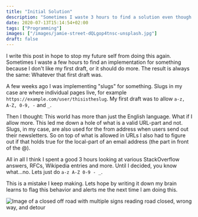 ```yaml
---
title: "Initial Solution"
description: "Sometimes I waste 3 hours to find a solution even though the initial one was correct."
date: 2020-07-13T15:14:54+02:00
tags: ["Programming"]
images: ["/images/jamie-street-dQLgop4tnsc-unsplash.jpg"]
draft: false
---
```


I write this post in hope to stop my future self from doing this again. Sometimes I waste a few hours to find an implementation for something because I don't like my first draft, or it should do more. The result is always the same: Whatever that first draft was.
<!--more-->

A few weeks ago I was implementing "slugs" for something. Slugs in my case are where individual pages live, for example `https://example.com/user/thisistheslug`. My first draft was to allow `a-z, A-Z, 0-9, -` and `_`.

Then I thought: This world has more than just the English language. What if I allow more. This led me down a hole of what is a valid URL-part and not. Slugs, in my case, are also used for the from address when users send out their newsletters. So on top of what is allowed in URLs I also had to figure out if that holds true for the local-part of an email address (the part in front of the @).

All in all I think I spent a good 3 hours looking at various StackOverflow answers, RFCs, Wikipedia entries and more. Until I decided, you know what...no. Lets just do `a-z A-Z 0-9 - _`.

This is a mistake I keep making. Lets hope by writing it down my brain learns to flag this behavior and alerts me the next time I am doing this.

![Image of a closed off road with multiple signs reading road closed, wrong way, and detour](/images/jamie-street-dQLgop4tnsc-unsplash.jpg)
